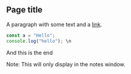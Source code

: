 ## Page title

A paragraph with some text and a [link](http://hakim.se).

```js
const a = "Hello";
console.log("hello"); \n 
```

And this is the end <!-- .element: class="fragment" -->

Note:
This will only display in the notes window.
